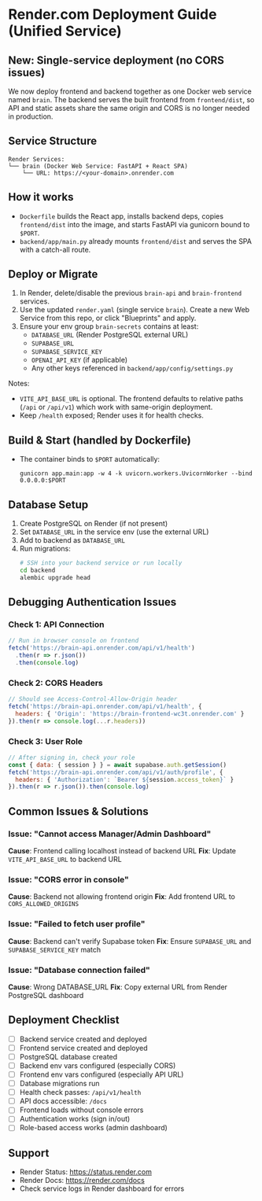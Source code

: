 # Render.com Deployment Guide (Unified Service)

## New: Single-service deployment (no CORS issues)

We now deploy frontend and backend together as one Docker web service named `brain`. The backend serves the built frontend from `frontend/dist`, so API and static assets share the same origin and CORS is no longer needed in production.

## Service Structure

```
Render Services:
└── brain (Docker Web Service: FastAPI + React SPA)
    └── URL: https://<your-domain>.onrender.com
```

## How it works

- `Dockerfile` builds the React app, installs backend deps, copies `frontend/dist` into the image, and starts FastAPI via gunicorn bound to `$PORT`.
- `backend/app/main.py` already mounts `frontend/dist` and serves the SPA with a catch-all route.

## Deploy or Migrate

1. In Render, delete/disable the previous `brain-api` and `brain-frontend` services.
2. Use the updated `render.yaml` (single service `brain`). Create a new Web Service from this repo, or click "Blueprints" and apply.
3. Ensure your env group `brain-secrets` contains at least:
   - `DATABASE_URL` (Render PostgreSQL external URL)
   - `SUPABASE_URL`
   - `SUPABASE_SERVICE_KEY`
   - `OPENAI_API_KEY` (if applicable)
   - Any other keys referenced in `backend/app/config/settings.py`

Notes:
- `VITE_API_BASE_URL` is optional. The frontend defaults to relative paths (`/api` or `/api/v1`) which work with same-origin deployment.
- Keep `/health` exposed; Render uses it for health checks.

## Build & Start (handled by Dockerfile)

- The container binds to `$PORT` automatically:
  ```
  gunicorn app.main:app -w 4 -k uvicorn.workers.UvicornWorker --bind 0.0.0.0:$PORT
  ```

## Database Setup

1. Create PostgreSQL on Render (if not present)
2. Set `DATABASE_URL` in the service env (use the external URL)
3. Add to backend as `DATABASE_URL`
4. Run migrations:
   ```bash
   # SSH into your backend service or run locally
   cd backend
   alembic upgrade head
   ```

## Debugging Authentication Issues

### Check 1: API Connection
```javascript
// Run in browser console on frontend
fetch('https://brain-api.onrender.com/api/v1/health')
  .then(r => r.json())
  .then(console.log)
```

### Check 2: CORS Headers
```javascript
// Should see Access-Control-Allow-Origin header
fetch('https://brain-api.onrender.com/api/v1/health', {
  headers: { 'Origin': 'https://brain-frontend-wc3t.onrender.com' }
}).then(r => console.log(...r.headers))
```

### Check 3: User Role
```javascript
// After signing in, check your role
const { data: { session } } = await supabase.auth.getSession()
fetch('https://brain-api.onrender.com/api/v1/auth/profile', {
  headers: { 'Authorization': `Bearer ${session.access_token}` }
}).then(r => r.json()).then(console.log)
```

## Common Issues & Solutions

### Issue: "Cannot access Manager/Admin Dashboard"
**Cause**: Frontend calling localhost instead of backend URL
**Fix**: Update `VITE_API_BASE_URL` to backend URL

### Issue: "CORS error in console"
**Cause**: Backend not allowing frontend origin
**Fix**: Add frontend URL to `CORS_ALLOWED_ORIGINS`

### Issue: "Failed to fetch user profile"
**Cause**: Backend can't verify Supabase token
**Fix**: Ensure `SUPABASE_URL` and `SUPABASE_SERVICE_KEY` match

### Issue: "Database connection failed"
**Cause**: Wrong DATABASE_URL
**Fix**: Copy external URL from Render PostgreSQL dashboard

## Deployment Checklist

- [ ] Backend service created and deployed
- [ ] Frontend service created and deployed
- [ ] PostgreSQL database created
- [ ] Backend env vars configured (especially CORS)
- [ ] Frontend env vars configured (especially API URL)
- [ ] Database migrations run
- [ ] Health check passes: `/api/v1/health`
- [ ] API docs accessible: `/docs`
- [ ] Frontend loads without console errors
- [ ] Authentication works (sign in/out)
- [ ] Role-based access works (admin dashboard)

## Support

- Render Status: https://status.render.com
- Render Docs: https://render.com/docs
- Check service logs in Render dashboard for errors